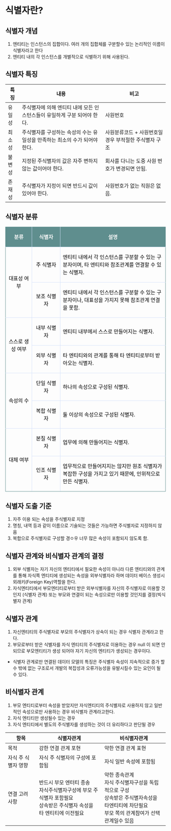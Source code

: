 # 식별자란?

## 식별자 개념
1. 엔티티는 인스턴스의 집합이다. 여러 개의 집합체를 구분할수 있는 논리적인 이름이 식별자라고 한다
2. 엔티티 내의 각 인스턴스를 개별적으로 식별하기 위해 사용된다.

## 식별자 특징

|특징|내용|비고|
---|---|---
유일성|주식별자에 의해 엔티티 내에 모든 인스턴스들이 유일하게 구분 되어야 한다.| 사원번호
최소성|주식별자를 구성하는 속성의 수는 유일성을 만족하는 최소의 수가 되어야 한다.| 사원분류코드 + 사원번호일 경우 부적절한 주식별자 구조
불변성|지정된 주식별자의 값은 자주 변하지 않는 값이어야 한다.| 회사를 다니는 도중 사원 번호가 변경되면 안됨.
존재성|주식별자가 지정이 되면 반드시 값이 있어야 한다.|사원번호가 없는 직원은 없음.

## 식별자 분류
<table class="txc-table" width="784" cellspacing="0" cellpadding="0" border="0" style="border:none;border-collapse:collapse;;font-family:"><tbody><tr><td style="width: 109px; height: 24px; border-width: 1px; border-style: solid; background-color: rgb(95, 142, 142); color: rgb(255, 255, 255); border-color: rgb(95, 142, 142) rgb(209, 223, 250) rgb(209, 223, 250) rgb(95, 142, 142);"><p style="text-align: center;"><b><span style="color: rgb(246, 246, 246);">분류</span></b></p></td>
<td style="width: 118px; height: 24px; border-bottom: 1px solid rgb(209, 223, 250); border-right: 1px solid rgb(209, 223, 250); border-top: 1px solid rgb(95, 142, 142); background-color: rgb(95, 142, 142); color: rgb(255, 255, 255);"><p style="text-align: center;"><b><span style="color: rgb(246, 246, 246);">식별자</span></b></p></td>
<td style="width: 557px; height: 24px; border-bottom: 1px solid rgb(209, 223, 250); border-right: 1px solid rgb(95, 142, 142); border-top: 1px solid rgb(95, 142, 142); background-color: rgb(95, 142, 142); color: rgb(255, 255, 255);"><p style="text-align: center;"><b><span style="color: rgb(246, 246, 246);">설명</span></b></p></td>
</tr>
<tr><td style="width: 109px; height: 71px; border-bottom: 1px solid rgb(209, 223, 250); border-right: 1px solid rgb(209, 223, 250); border-left: 1px solid rgb(95, 142, 142); background-color: transparent;" colspan="1" rowspan="2"><p style="text-align: center;"><span style="color: rgb(0, 0, 0);">대표성 여부</span></p></td>
<td style="width: 118px; height: 35px; border-bottom: 1px solid rgb(209, 223, 250); border-right: 1px solid rgb(209, 223, 250); background-color: transparent;"><p style="text-align: center;"><span style="color: rgb(0, 0, 0);">주 식별자</span></p></td>
<td style="width: 557px; height: 35px; border-bottom: 1px solid rgb(209, 223, 250); border-right: 1px solid rgb(95, 142, 142); background-color: transparent;"><p style=""><span style="color: rgb(0, 0, 0);">엔티티 내에서 각 인스턴스를 구분할 수 있는 구분자이며, 타 엔티티와 참조관계를 연결할 수 있는 식별자.</span></p></td>
</tr>
<tr>
<td style="width: 118px; height: 35px; border-bottom: 1px solid rgb(209, 223, 250); border-right: 1px solid rgb(209, 223, 250); background-color: transparent;"><p style="text-align: center;"><span style="color: rgb(0, 0, 0);">보조 식별자</span></p></td>
<td style="width: 557px; height: 35px; border-bottom: 1px solid rgb(209, 223, 250); border-right: 1px solid rgb(95, 142, 142); background-color: transparent;"><p style=""><span style="color: rgb(0, 0, 0);">엔티티 내에서 각 인스턴스를 구분할 수 있는 구분자이나, 대표성을 가지지 못해 참조관계 연결을 못함.</span></p></td>
</tr>
<tr><td style="width: 109px; height: 64px; border-bottom: 1px solid rgb(209, 223, 250); border-right: 1px solid rgb(209, 223, 250); border-left: 1px solid rgb(95, 142, 142); background-color: transparent;" colspan="1" rowspan="2"><p style="text-align: center;"><span style="color: rgb(0, 0, 0);">스스로 생성 여부</span></p></td>
<td style="width: 118px; height: 32px; border-bottom: 1px solid rgb(209, 223, 250); border-right: 1px solid rgb(209, 223, 250); background-color: transparent;"><p style="text-align: center;"><span style="color: rgb(0, 0, 0);">내부 식별자</span></p></td>
<td style="width: 557px; height: 32px; border-bottom: 1px solid rgb(209, 223, 250); border-right: 1px solid rgb(95, 142, 142); background-color: transparent;"><p style=""><span style="color: rgb(0, 0, 0);">엔티티 내부에서 스스로 만들어지는 식별자.</span></p></td>
</tr>
<tr>
<td style="width: 118px; height: 32px; border-bottom: 1px solid rgb(209, 223, 250); border-right: 1px solid rgb(209, 223, 250); background-color: transparent;"><p style="text-align: center;"><span style="color: rgb(0, 0, 0);">외부 식별자</span></p></td>
<td style="width: 557px; height: 32px; border-bottom: 1px solid rgb(209, 223, 250); border-right: 1px solid rgb(95, 142, 142); background-color: transparent;"><p style=""><span style="color: rgb(0, 0, 0);">타 엔티티와의 관계를 통해 타 엔티티로부터 받아오는 식별자.</span></p></td>
</tr>
<tr><td style="width: 109px; height: 56px; border-bottom: 1px solid rgb(209, 223, 250); border-right: 1px solid rgb(209, 223, 250); border-left: 1px solid rgb(95, 142, 142); background-color: transparent;" colspan="1" rowspan="2"><p style="text-align: center;"><span style="color: rgb(0, 0, 0);">속성의 수</span></p></td>
<td style="width: 118px; height: 32px; border-bottom: 1px solid rgb(209, 223, 250); border-right: 1px solid rgb(209, 223, 250); background-color: transparent;"><p style="text-align: center;"><span style="color: rgb(0, 0, 0);">단일 식별자</span></p></td>
<td style="width: 557px; height: 32px; border-bottom: 1px solid rgb(209, 223, 250); border-right: 1px solid rgb(95, 142, 142); background-color: transparent;"><p style=""><span style="color: rgb(0, 0, 0);">하나의 속성으로 구성된 식별자.</span></p></td>
</tr>
<tr>
<td style="width: 118px; height: 32px; border-bottom: 1px solid rgb(209, 223, 250); border-right: 1px solid rgb(209, 223, 250); background-color: transparent;"><p style="text-align: center;"><span style="color: rgb(0, 0, 0);">복합 식별자</span></p></td>
<td style="width: 557px; height: 32px; border-bottom: 1px solid rgb(209, 223, 250); border-right: 1px solid rgb(95, 142, 142); background-color: transparent;"><p style=""><span style="color: rgb(0, 0, 0);">둘 이상의 속성으로 구성된 식별자.</span></p></td>
</tr>
<tr><td style="width: 109px; height: 48px; border-bottom: 1px solid rgb(95, 142, 142); border-right: 1px solid rgb(209, 223, 250); border-left: 1px solid rgb(95, 142, 142); background-color: transparent;" colspan="1" rowspan="2"><p style="text-align: center;"><span style="color: rgb(0, 0, 0);">대체 여부</span></p></td>
<td style="width: 118px; height: 32px; border-bottom: 1px solid rgb(209, 223, 250); border-right: 1px solid rgb(209, 223, 250); background-color: transparent;"><p style="text-align: center;"><span style="color: rgb(0, 0, 0);">본질 식별자</span></p></td>
<td style="width: 557px; height: 32px; border-bottom: 1px solid rgb(209, 223, 250); border-right: 1px solid rgb(95, 142, 142); background-color: transparent;"><p style=""><span style="color: rgb(0, 0, 0);">업무에 의해 만들어지는 식별자.</span></p></td>
</tr>
<tr>
<td style="width: 118px; height: 24px; border-bottom: 1px solid rgb(95, 142, 142); border-right: 1px solid rgb(209, 223, 250); background-color: transparent;"><p style="text-align: center;"><span style="color: rgb(0, 0, 0);">인조 식별자</span></p></td>
<td style="width: 557px; height: 24px; border-bottom: 1px solid rgb(95, 142, 142); border-right: 1px solid rgb(95, 142, 142); background-color: transparent;"><p style=""><span style="color: rgb(0, 0, 0);">업무적으로 만들어지지는 않지만 원조 식별자가 복잡한 구성을 가지고 있기 때문에, 인위적으로 만든 식별자.</span></p></td>
</tr>
</tbody></table>

## 식별자 도출 기준
1. 자주 이용 되는 속성을 주식별자로 지정
2. 명칭, 내역 등과 같이 이름으로 기술되는 것들은 가능하면 주식별자로 지정하지 않음
3. 복합으로 주식별자로 구성할 경ㅇ우 너무 많은 속성이 포함되지 않도록 함.

## 식별자 관계와 비식별자 관계의 결정
1. 외부 식별자는 자기 자신의 엔티티에서 필요한 속성이 아니라 다른 엔티티와의 관계를 통해 자식쪽 엔티티에 생성되는 속성을 외부식별자라 하며 데이터 베이스 생성시 외래키(Foreign Key)역할을 한다.
2. 자식엔티티에서 부모엔티티로부터 받은 외부식별자를 자신의 주식별자로 이용할 것인지 (식별자 관계) 또는 부모와 연결이 되는 속성으로만 이용할 것인지를 결정(빅식별자 관계)

## 식별자 관계
1. 자신엔티티의 주식별자로 부모의 주식별자가 상속이 되는 경우 식별자 관계라고 한다.
2. 부모로부터 받은 식별자를 자식 엔티티의 주식별자로 이용하는 경우 null 이 되면 안되므로 부모엔티티가 생성 되어야 자기 자신의 엔티티가 생성되는 경우이다.

* 식별자 관계로만 연결된 데이터 모델의 특징은 주식별자 속성이 지속적으로 증가 할 수 밖에 없는 구조로서 개발의 복잡성과 오류가능성을 유발시킬수 있는 요인이 될 수 있다.

## 비식별자 관계
1. 부모 엔티티로부터 속성을 받았지만 자식엔티티의 주식별자로 사용하지 않고 일반적인 속성으로만 사용하는 경우 비식별자 관계라고한다.
2. 자식 엔티티만 생성될수 있는 경우
3. 자식 엔티티에서 별도의 주식별자를 생성하는 것이 더 유리하다고 판단될 경우 

|항목|식별자관계|비식별자관계|
---|---|---
목적|강한 연결 관계 포현|약한 연결 관계 표현
자식 주 식별자 영향 | 자식 주 식별자의 구성에 포함됨| 자식 일반 속성에 포함됨
연결 고려 사항|반드시 부모 엔터티 종송<br>자식주식별자구성에 부모 주식별자 포함필요<br>상속받은 주식별자 속성을 타 엔티티에 이전필요|약한 종속관계<br>자식 주식별자구성을 독립적으로 구성<br>상속받은 주식별자속성을 타엔티티에 차단필요<br>부모 쪽의 관계참여가 선택관계일수 있음